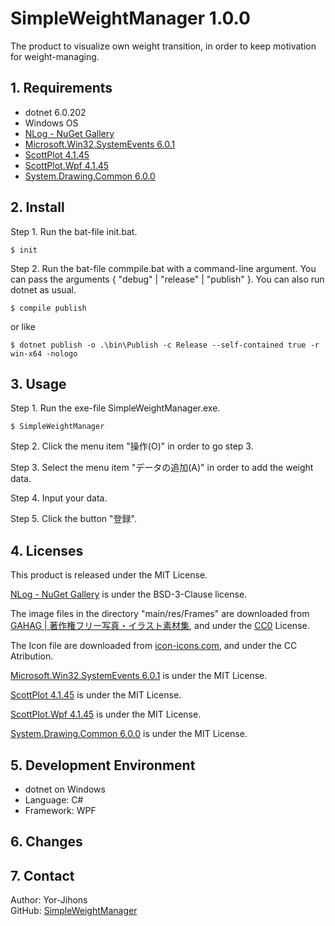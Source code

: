 # SimpleWeightManager 1.0.0

The product to visualize own weight transition, in order to keep motivation for weight-managing.

## 1. Requirements

- dotnet 6.0.202
- Windows OS
- [NLog - NuGet Gallery](https://www.nuget.org/packages/NLog/)
- [Microsoft.Win32.SystemEvents 6.0.1](https://www.nuget.org/packages/Microsoft.Win32.SystemEvents)
- [ScottPlot 4.1.45](https://www.nuget.org/packages/ScottPlot/4.1.45)
- [ScottPlot.Wpf 4.1.45](https://www.nuget.org/packages/ScottPlot.WPF/5.0.0-beta)
- [System.Drawing.Common 6.0.0](https://www.nuget.org/packages/System.Drawing.Common)

## 2. Install

Step 1. Run the bat-file init.bat.

```
$ init
```
Step 2. Run the bat-file commpile.bat with a command-line argument.
You can pass the arguments { "debug" | "release" | "publish" }.
You can also run dotnet as usual.

```
$ compile publish
```

or like

```
$ dotnet publish -o .\bin\Publish -c Release --self-contained true -r win-x64 -nologo
```

## 3. Usage

Step 1. Run the exe-file SimpleWeightManager.exe.

```
$ SimpleWeightManager
```

Step 2. Click the menu item "操作(O)" in order to go step 3.

Step 3. Select the menu item "データの追加(A)" in order to add the weight data.

Step 4. Input your data.

Step 5. Click the button "登録".

## 4. Licenses

This product is released under the MIT License.

[NLog - NuGet Gallery](https://www.nuget.org/packages/NLog/) is under the BSD-3-Clause license.

The image files in the directory "main/res/Frames" are downloaded from [GAHAG | 著作権フリー写真・イラスト素材集](https://gahag.net/), and under the [CC0](https://creativecommons.org/share-your-work/public-domain/cc0) License.

The Icon file are downloaded from [icon-icons.com](https://icon-icons.com/ja/%E3%82%A2%E3%82%A4%E3%82%B3%E3%83%B3/%E3%82%A2%E3%83%97%E3%83%AA/129133), and under the CC Atribution.

[Microsoft.Win32.SystemEvents 6.0.1](https://www.nuget.org/packages/Microsoft.Win32.SystemEvents) is under the MIT License.

[ScottPlot 4.1.45](https://www.nuget.org/packages/ScottPlot/4.1.45) is under the MIT License.

[ScottPlot.Wpf 4.1.45](https://www.nuget.org/packages/ScottPlot.WPF/5.0.0-beta) is under the MIT License.

[System.Drawing.Common 6.0.0](https://www.nuget.org/packages/System.Drawing.Common) is under the MIT License.

## 5. Development Environment

- dotnet on Windows
- Language: C#
- Framework: WPF

## 6. Changes

## 7. Contact

Author: Yor-Jihons  
GitHub: [SimpleWeightManager](https://github.com/Yor-Jihons/SimpleWeightManager)  
